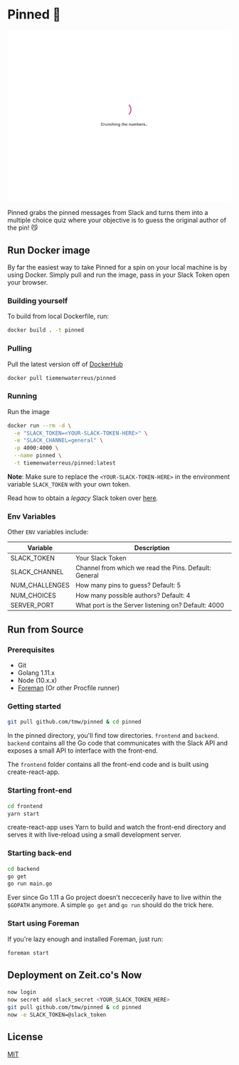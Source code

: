 # Pinned 📌

<img src="./pinned.gif">

Pinned grabs the pinned messages from Slack and turns them into a multiple choice quiz where your objective is to guess the original author of the pin! 😼

## Run Docker image

By far the easiest way to take Pinned for a spin on your local machine is by using Docker. Simply pull and run the image, pass in your Slack Token open your browser.

### Building yourself

To build from local Dockerfile, run:

```bash
docker build . -t pinned
```

### Pulling

Pull the latest version off of [DockerHub](https://hub.docker.com/r/tiemenwaterreus/pinned/)

```bash
docker pull tiemenwaterreus/pinned
```

### Running

Run the image

```bash
docker run --rm -d \
  -e "SLACK_TOKEN=<YOUR-SLACK-TOKEN-HERE>" \
  -e "SLACK_CHANNEL=general" \
  -p 4000:4000 \
  --name pinned \
  -t tiemenwaterreus/pinned:latest
```

**Note**: Make sure to replace the `<YOUR-SLACK-TOKEN-HERE>` in the environment variable `SLACK_TOKEN` with your own token.

Read how to obtain a _legacy_ Slack token over [here](https://api.slack.com/custom-integrations/legacy-tokens).

### Env Variables

Other `ENV` variables include:

| Variable       | Description                                           |
| -------------- | ----------------------------------------------------- |
| SLACK_TOKEN    | Your Slack Token                                      |
| SLACK_CHANNEL  | Channel from which we read the Pins. Default: General |
| NUM_CHALLENGES | How many pins to guess? Default: 5                    |
| NUM_CHOICES    | How many possible authors? Default: 4                 |
| SERVER_PORT    | What port is the Server listening on? Default: 4000   |

## Run from Source

### Prerequisites

- Git
- Golang 1.11.x
- Node (10.x.x)
- [Foreman](https://rubygems.org/gems/foreman/versions/0.82.0) (Or other Procfile runner)

### Getting started

```bash
git pull github.com/tmw/pinned & cd pinned
```

In the pinned directory, you'll find tow directories. `frontend` and `backend`. `backend` contains all the Go code that communicates with the Slack API and exposes a small API to interface with the front-end.

The `frontend` folder contains all the front-end code and is built using create-react-app.

### Starting front-end

```bash
cd frontend
yarn start
```

create-react-app uses Yarn to build and watch the front-end directory and serves it with live-reload using a small development server.

### Starting back-end

```bash
cd backend
go get
go run main.go
```

Ever since Go 1.11 a Go project doesn't neccecerily have to live within the `$GOPATH` anymore. A simple `go get` and `go run` should do the trick here.

### Start using Foreman

If you're lazy enough and installed Foreman, just run:

```bash
foreman start
```

## Deployment on Zeit.co's Now

```bash
now login
now secret add slack_secret <YOUR_SLACK_TOKEN_HERE>
git pull github.com/tmw/pinned & cd pinned
now -e SLACK_TOKEN=@slack_token
```

## License

[MIT](./LICENSE)
